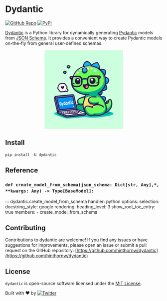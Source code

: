 # Dydantic

[![GitHub Repo](https://img.shields.io/badge/GitHub-Repo-black?logo=github)](https://github.com/hinthornw/dydantic)
[![PyPI](https://img.shields.io/pypi/v/dydantic)](https://pypi.org/project/dydantic/)

[Dydantic](https://github.com/hinthornw/dydantic) is a Python library for dynamically generating [Pydantic](https://github.com/pydantic/pydantic) models from [JSON Schema](https://json-schema.org/). It provides a convenient way to create Pydantic models on-the-fly from general user-defined schemas.

<p align="center">
  <img src="./static/img/dyno.svg" width="50%" alt="dyno">
</p>

## Install

```python
pip install -U dydantic
```

## Reference

### `def create_model_from_schema(json_schema: Dict[str, Any],*, **kwargs: Any) -> Type[BaseModel]:`
::: dydantic.create_model_from_schema
    handler: python
    options:
      selection:
        docstring_style: google
      rendering:
        heading_level: 3
      show_root_toc_entry: true
      members: 
        - create_model_from_schema

## Contributing

Contributions to dydantic are welcome! If you find any issues or have suggestions for improvements, please open an issue or submit a pull request on the GitHub repository: [https://github.com/hinthornw/dydantic](https://github.com/hinthornw/dydantic)

## License

`dydantic` is open-source software licensed under the [MIT License](https://github.com/hinthornw/dydantic/blob/main/LICENSE).


Built with ❤️ by [![Twitter](https://img.shields.io/twitter/follow/WHinthorn?style=social)](https://twitter.com/WHinthorn)
